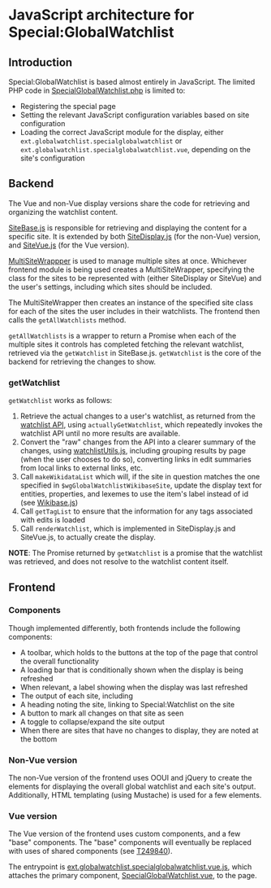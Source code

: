 # JavaScript architecture for Special:GlobalWatchlist

## Introduction
Special:GlobalWatchlist is based almost entirely in JavaScript. The limited PHP code in
[SpecialGlobalWatchlist.php](./../includes/SpecialGlobalWatchlist.php) is limited to:

- Registering the special page
- Setting the relevant JavaScript configuration variables based on site configuration
- Loading the correct JavaScript module for the display, either `ext.globalwatchlist.specialglobalwatchlist`
or `ext.globalwatchlist.specialglobalwatchlist.vue`, depending on the site's configuration

## Backend
The Vue and non-Vue display versions share the code for retrieving and organizing the watchlist content.

[SiteBase.js](./../modules/SiteBase.js) is responsible for retrieving and displaying the content for a specific site.
It is extended by both [SiteDisplay.js](./../modules/SiteDisplay.js) (for the non-Vue) version, and [SiteVue.js](./../modules/SiteVue.js)
(for the Vue version).

[MultiSiteWrappper](./../modules/MultiSiteWrapper.js) is used to manage multiple sites at once. Whichever frontend
module is being used creates a MultiSiteWrapper, specifying the class for the sites to be represented with
(either SiteDisplay or SiteVue) and the user's settings, including which sites should be included.

The MultiSiteWrapper then creates an instance of the specified site class for each of the sites the user
includes in their watchlists. The frontend then calls the `getAllWatchlists` method.

`getAllWatchlists` is a wrapper to return a Promise when each of the multiple sites it controls has
completed fetching the relevant watchlist, retrieved via the `getWatchlist` in SiteBase.js. `getWatchlist`
is the core of the backend for retrieving the changes to show.

### getWatchlist
`getWatchlist` works as follows:

1. Retrieve the actual changes to a user's watchlist, as returned from the [watchlist API](https://www.mediawiki.org/wiki/API:Watchlist),
using `actuallyGetWatchlist`, which repeatedly invokes the watchlist API until no more results are available.
2. Convert the "raw" changes from the API into a clearer summary of the changes, using [watchlistUtils.js](./../modules/ext.globalwatchlist.watchlistUtils.js),
including grouping results by page (when the user chooses to do so), converting links in edit summaries from local links to external links, etc.
3. Call `makeWikidataList` which will, if the site in question matches the one specified in `$wgGlobalWatchlistWikibaseSite`,
update the display text for entities, properties, and lexemes to use the item's label instead of id (see [Wikibase.js](./../modules/ext.globalwatchlist.wikibase.js))
4. Call `getTagList` to ensure that the information for any tags associated with edits is loaded
5. Call `renderWatchlist`, which is implemented in SiteDisplay.js and SiteVue.js, to actually create
the display.

**NOTE**: The Promise returned by `getWatchlist` is a promise that the watchlist was retrieved,
and does not resolve to the watchlist content itself.

## Frontend

### Components
Though implemented differently, both frontends include the following components:
- A toolbar, which holds to the buttons at the top of the page
that control the overall functionality
- A loading bar that is conditionally shown when the display is being refreshed
- When relevant, a label showing when the display was last refreshed
- The output of each site, including
 - A heading noting the site, linking to Special:Watchlist on the site
 - A button to mark all changes on that site as seen
 - A toggle to collapse/expand the site output
- When there are sites that have no changes to display, they are noted at the bottom

### Non-Vue version
The non-Vue version of the frontend uses OOUI and jQuery to create the elements for displaying the overall
global watchlist and each site's output. Additionally, HTML templating (using Mustache) is used
for a few elements.

### Vue version
The Vue version of the frontend uses custom components, and a few "base" components. The "base" components
will eventually be replaced with uses of shared components (see [T249840](https://phabricator.wikimedia.org/T249840)).

The entrypoint is [ext.globalwatchlist.specialglobalwatchlist.vue.js](./../modules/ext.globalwatchlist.specialglobalwatchlist.vue.js),
which attaches the primary component, [SpecialGlobalWatchlist.vue](./../modules/vue/SpecialGlobalWatchlist.vue), to
the page.

